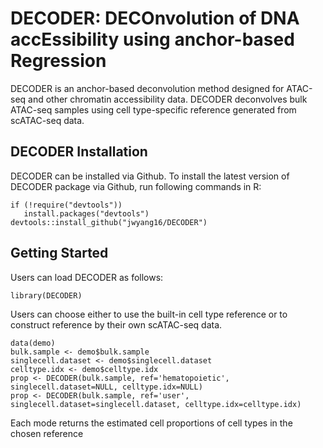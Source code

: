 # DECODER: DECOnvolution of DNA accEssibility using anchor-based Regression

DECODER is an anchor-based deconvolution method designed for ATAC-seq and other chromatin accessibility data. DECODER deconvolves bulk ATAC-seq samples using cell type-specific reference generated from scATAC-seq data. 


## DECODER Installation

DECODER can be installed via Github.
To install the latest version of DECODER package via Github, run following commands in R:

	if (!require("devtools"))
	   install.packages("devtools")
	devtools::install_github("jwyang16/DECODER")


## Getting Started

Users can load DECODER as follows:
	
	library(DECODER)

Users can choose either to use the built-in cell type reference or to construct reference by their own scATAC-seq data.

	data(demo)
	bulk.sample <- demo$bulk.sample
	singlecell.dataset <- demo$singlecell.dataset
	celltype.idx <- demo$celltype.idx
	prop <- DECODER(bulk.sample, ref='hematopoietic', singlecell.dataset=NULL, celltype.idx=NULL)
	prop <- DECODER(bulk.sample, ref='user', singlecell.dataset=singlecell.dataset, celltype.idx=celltype.idx)

Each mode returns the estimated cell proportions of cell types in the chosen reference
